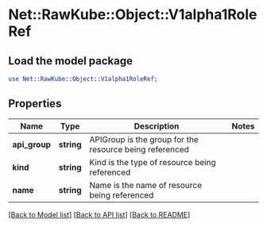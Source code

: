 # Net::RawKube::Object::V1alpha1RoleRef

## Load the model package
```perl
use Net::RawKube::Object::V1alpha1RoleRef;
```

## Properties
Name | Type | Description | Notes
------------ | ------------- | ------------- | -------------
**api_group** | **string** | APIGroup is the group for the resource being referenced | 
**kind** | **string** | Kind is the type of resource being referenced | 
**name** | **string** | Name is the name of resource being referenced | 

[[Back to Model list]](../README.md#documentation-for-models) [[Back to API list]](../README.md#documentation-for-api-endpoints) [[Back to README]](../README.md)


